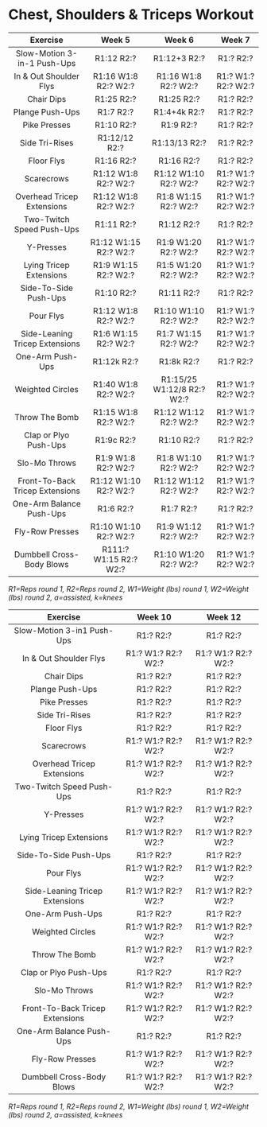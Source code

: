 # Chest, Shoulders & Triceps Workout

|Exercise|Week 5|Week 6|Week 7|
|:---:|:---:|:---:|:---:|
|Slow-Motion 3-in-1 Push-Ups|R1:12 R2:?|R1:12+3 R2:?|R1:? R2:?|
|In & Out Shoulder Flys|R1:16 W1:8 R2:? W2:?|R1:16 W1:8 R2:? W2:?|R1:? W1:? R2:? W2:?|
|Chair Dips|R1:25 R2:?|R1:25 R2:?|R1:? R2:?|
|Plange Push-Ups|R1:7 R2:?|R1:4+4k R2:?|R1:? R2:?|
|Pike Presses|R1:10 R2:?|R1:9 R2:?|R1:? R2:?|
|Side Tri-Rises|R1:12/12 R2:?|R1:13/13 R2:?|R1:? R2:?|
|Floor Flys|R1:16 R2:?|R1:16 R2:?|R1:? R2:?|
|Scarecrows|R1:12 W1:8 R2:? W2:?|R1:12 W1:10 R2:? W2:?|R1:? W1:? R2:? W2:?|
|Overhead Tricep Extensions|R1:12 W1:8 R2:? W2:?|R1:8 W1:15 R2:? W2:?|R1:? W1:? R2:? W2:?|
|Two-Twitch Speed Push-Ups|R1:11 R2:?|R1:12 R2:?|R1:? R2:?|
|Y-Presses|R1:12 W1:15 R2:? W2:?|R1:9 W1:20 R2:? W2:?|R1:? W1:? R2:? W2:?|
|Lying Tricep Extensions|R1:9 W1:15 R2:? W2:?|R1:5 W1:20 R2:? W2:?|R1:? W1:? R2:? W2:?|
|Side-To-Side Push-Ups|R1:10 R2:?|R1:11 R2:?|R1:? R2:?|
|Pour Flys|R1:12 W1:8 R2:? W2:?|R1:10 W1:10 R2:? W2:?|R1:? W1:? R2:? W2:?|
|Side-Leaning Tricep Extensions|R1:6 W1:15 R2:? W2:?|R1:7 W1:15 R2:? W2:?|R1:? W1:? R2:? W2:?|
|One-Arm Push-Ups|R1:12k R2:?|R1:8k R2:?|R1:? R2:?|
|Weighted Circles|R1:40 W1:8 R2:? W2:?|R1:15/25 W1:12/8 R2:? W2:?|R1:? W1:? R2:? W2:?|
|Throw The Bomb|R1:15 W1:8 R2:? W2:?|R1:12 W1:12 R2:? W2:?|R1:? W1:? R2:? W2:?|
|Clap or Plyo Push-Ups|R1:9c R2:?|R1:10 R2:?|R1:? R2:?|
|Slo-Mo Throws|R1:9 W1:8 R2:? W2:?|R1:8 W1:10 R2:? W2:?|R1:? W1:? R2:? W2:?|
|Front-To-Back Tricep Extensions|R1:12 W1:10 R2:? W2:?|R1:12 W1:12 R2:? W2:?|R1:? W1:? R2:? W2:?|
|One-Arm Balance Push-Ups|R1:6 R2:?|R1:7 R2:?|R1:? R2:?|
|Fly-Row Presses|R1:10 W1:10 R2:? W2:?|R1:9 W1:12 R2:? W2:?|R1:? W1:? R2:? W2:?|
|Dumbbell Cross-Body Blows|R111:? W1:15 R2:? W2:?|R1:10 W1:20 R2:? W2:?|R1:? W1:? R2:? W2:?|

*R1=Reps round 1, R2=Reps round 2, W1=Weight (lbs) round 1, W2=Weight (lbs) round 2, a=assisted, k=knees*

|Exercise|Week 10|Week 12|
|:---:|:---:|:---:|
|Slow-Motion 3-in1 Push-Ups|R1:? R2:?|R1:? R2:?|
|In & Out Shoulder Flys|R1:? W1:? R2:? W2:?|R1:? W1:? R2:? W2:?|
|Chair Dips|R1:? R2:?|R1:? R2:?|
|Plange Push-Ups|R1:? R2:?|R1:? R2:?|
|Pike Presses|R1:? R2:?|R1:? R2:?|
|Side Tri-Rises|R1:? R2:?|R1:? R2:?|
|Floor Flys|R1:? R2:?|R1:? R2:?|
|Scarecrows|R1:? W1:? R2:? W2:?|R1:? W1:? R2:? W2:?|
|Overhead Tricep Extensions|R1:? W1:? R2:? W2:?|R1:? W1:? R2:? W2:?|
|Two-Twitch Speed Push-Ups|R1:? R2:?|R1:? R2:?|
|Y-Presses|R1:? W1:? R2:? W2:?|R1:? W1:? R2:? W2:?|
|Lying Tricep Extensions|R1:? W1:? R2:? W2:?|R1:? W1:? R2:? W2:?|
|Side-To-Side Push-Ups|R1:? R2:?|R1:? R2:?|
|Pour Flys|R1:? W1:? R2:? W2:?|R1:? W1:? R2:? W2:?|
|Side-Leaning Tricep Extensions|R1:? W1:? R2:? W2:?|R1:? W1:? R2:? W2:?|
|One-Arm Push-Ups|R1:? R2:?|R1:? R2:?|
|Weighted Circles|R1:? W1:? R2:? W2:?|R1:? W1:? R2:? W2:?|
|Throw The Bomb|R1:? W1:? R2:? W2:?|R1:? W1:? R2:? W2:?|
|Clap or Plyo Push-Ups|R1:? R2:?|R1:? R2:?|
|Slo-Mo Throws|R1:? W1:? R2:? W2:?|R1:? W1:? R2:? W2:?|
|Front-To-Back Tricep Extensions|R1:? W1:? R2:? W2:?|R1:? W1:? R2:? W2:?|
|One-Arm Balance Push-Ups|R1:? R2:?|R1:? R2:?|
|Fly-Row Presses|R1:? W1:? R2:? W2:?|R1:? W1:? R2:? W2:?|
|Dumbbell Cross-Body Blows|R1:? W1:? R2:? W2:?|R1:? W1:? R2:? W2:?|

*R1=Reps round 1, R2=Reps round 2, W1=Weight (lbs) round 1, W2=Weight (lbs) round 2, a=assisted, k=knees*
